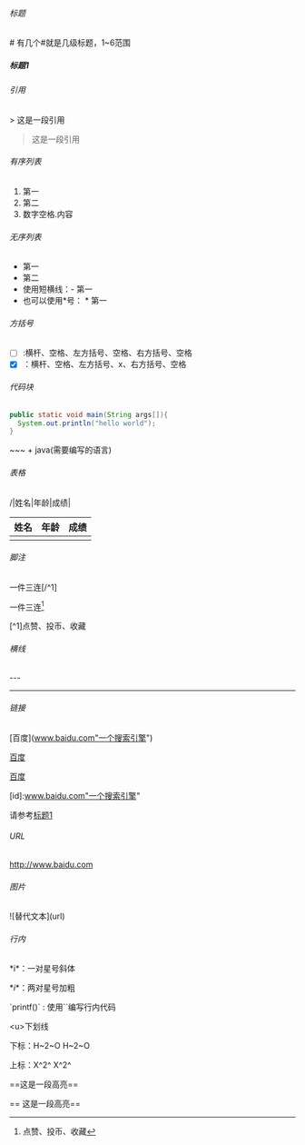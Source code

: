 ###### 标题

\# 有几个#就是几级标题，1~6范围

##### 标题1

###### 引用

\> 这是一段引用

> 这是一段引用

###### 有序列表

1. 第一
2. 第二
3. 数字空格.内容

###### 无序列表

- 第一
- 第二
- 使用短横线：- 第一
- 也可以使用*号： * 第一

###### 方括号

- [ ] :横杆、空格、左方括号、空格、右方括号、空格
- [x] ：横杆、空格、左方括号、x、右方括号、空格

###### 代码块

~~~java
public static void main(String args[]){
  System.out.println("hello world");
}
~~~

\~~~ + java(需要编写的语言)

###### 表格

/|姓名|年龄|成绩|

| 姓名   | 年龄   | 成绩   |
| ---- | ---- | ---- |
|      |      |      |

###### 脚注

一件三连[/^1]

一件三连[^1]

\[^1]点赞、投币、收藏

[^1]: 点赞、投币、收藏

###### 横线

\---

---

###### 链接

[百度\](www.baidu.com"一个搜索引擎")

[百度](www.baidu.com "一个搜索引擎")

[百度][id]

[id]: www.baidu.com&quot;一个搜索引擎&quot;

\[id]:www.baidu.com"一个搜索引擎"

请参考[标题1](#####标题1)

###### URL

http://www.baidu.com

###### 图片

\!\[替代文本](url)

###### 行内

\*i*：一对星号斜体

\**i**：两对星号加粗

\`printf()\` : 使用``编写行内代码

\<u>下划线</u>

下标：H\~2~O    H~2~O

上标：X^2^    X\^2^

==这是一段高亮==

\==  这是一段高亮==







